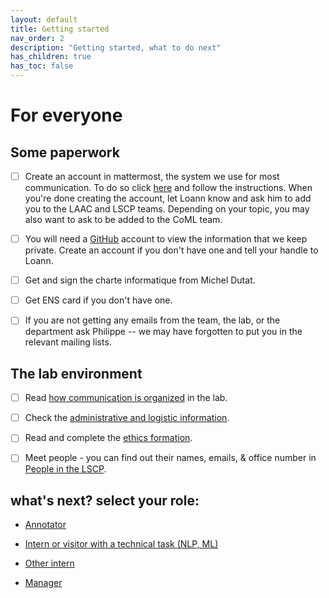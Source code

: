 ```yaml
---
layout: default
title: Getting started
nav_order: 2
description: "Getting started, what to do next"
has_children: true
has_toc: false
---
```


# For everyone

## Some paperwork

- [ ] Create an account in mattermost, the system we use for most communication. To do so click [here](https://mattermost.cognitive-ml.fr/signup_user_complete/?id=jmes7xi5obbmtnjw1bnn1o8tnh) and follow the instructions. When you're done creating the account, let Loann know and ask him to add you to the LAAC and LSCP teams.  Depending on your topic, you may also want to ask to be added to the CoML team.

- [ ] You will need a [GitHub](https://github.com) account to view the information that we keep private. Create an account if you don't have one and tell your handle to Loann.

- [ ] Get and sign the charte informatique from Michel Dutat.

- [ ] Get ENS card if you don't have one.

- [ ] If you are not getting any emails from the team, the lab, or the department ask Philippe -- we may have forgotten to put you in the relevant mailing lists.

## The lab environment

- [ ] Read [how communication is organized](./communication) in the lab.

- [ ] Check the [administrative and logistic information](./logistics).

- [ ] Read and complete the [ethics formation](./ethics).

- [ ] Meet people - you can find out their names, emails, & office number in 
[People in the LSCP](https://docs.google.com/spreadsheets/d/1-e8knsDx-rcT-nSBc66jt5cV6788EMgOjDpw8wzcfe4/edit#gid=0).

## what's next? select your role:

- [Annotator](./getting-started/annotators)

- [Intern or visitor with a technical task (NLP, ML)](./getting-started/interns-tech)

- [Other intern](./getting-started/interns-other)

- [Manager](./getting-started/managers)

<!--- Scripts that are required for this specific page. It won't be displayed. Keep that section after all markdown.
-->
<script>
//Enables the checkboxes
var inp = document.getElementsByTagName("input");
for (var i = 0; i < inp.length; i++) {
    if ( inp[i].type == "checkbox" ) {
        inp[i].disabled=false;
    }
}
</script>